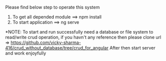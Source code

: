 Please find below step to operate this system

1. To get all depended module ==> npm install
2. To start application ==> ng serve

*NOTE: To start and run successfully need a database or file system to read/write crud operation, if you havn't any reference then please clone url => https://github.com/vicky-sharma-416/crud_without_database/tree/crud_for_angular 
After then start server and work enjoyfully